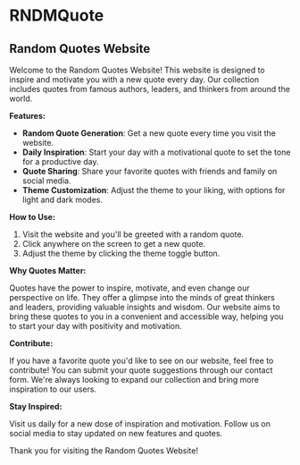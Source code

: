 # RNDMQuote

## Random Quotes Website

Welcome to the Random Quotes Website! This website is designed to inspire and motivate you with a new quote every day. Our collection includes quotes from famous authors, leaders, and thinkers from around the world.

**Features:**

* **Random Quote Generation**: Get a new quote every time you visit the website.
* **Daily Inspiration**: Start your day with a motivational quote to set the tone for a productive day.
* **Quote Sharing**: Share your favorite quotes with friends and family on social media.
* **Theme Customization**: Adjust the theme to your liking, with options for light and dark modes.

**How to Use:**

1. Visit the website and you'll be greeted with a random quote.
2. Click anywhere on the screen to get a new quote.
3. Adjust the theme by clicking the theme toggle button.

**Why Quotes Matter:**

Quotes have the power to inspire, motivate, and even change our perspective on life. They offer a glimpse into the minds of great thinkers and leaders, providing valuable insights and wisdom. Our website aims to bring these quotes to you in a convenient and accessible way, helping you to start your day with positivity and motivation.

**Contribute:**

If you have a favorite quote you'd like to see on our website, feel free to contribute! You can submit your quote suggestions through our contact form. We're always looking to expand our collection and bring more inspiration to our users.

**Stay Inspired:**

Visit us daily for a new dose of inspiration and motivation. Follow us on social media to stay updated on new features and quotes.

Thank you for visiting the Random Quotes Website!
